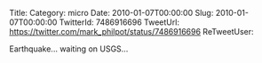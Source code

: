 Title: 
Category: micro
Date: 2010-01-07T00:00:00
Slug: 2010-01-07T00:00:00
TwitterId: 7486916696
TweetUrl: https://twitter.com/mark_philpot/status/7486916696
ReTweetUser: 

Earthquake... waiting on USGS...